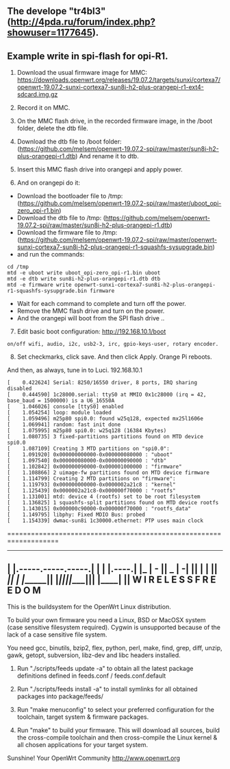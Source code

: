 The develope "tr4bl3" (http://4pda.ru/forum/index.php?showuser=1177645).
-------------------
Example write in spi-flash for opi-R1.
----
1. Download the usual firmware image for MMС: https://downloads.openwrt.org/releases/19.07.2/targets/sunxi/cortexa7/openwrt-19.07.2-sunxi-cortexa7-sun8i-h2-plus-orangepi-r1-ext4-sdcard.img.gz

2. Record it on MMС.

3. On the MMC flash drive, in the recorded firmware image, in the /boot folder, delete the dtb file.

4. Download the dtb file to /boot folder:  (https://github.com/melsem/openwrt-19.07.2-spi/raw/master/sun8i-h2-plus-orangepi-r1.dtb)
And rename it to dtb.

5. Insert this MMC flash drive into orangepi and apply power.

6. And on orangepi do it:
 * Download the bootloader file to /tmp: (https://github.com/melsem/openwrt-19.07.2-spi/raw/master/uboot_opi-zero_opi-r1.bin)
 * Download the dtb file to /tmp:  (https://github.com/melsem/openwrt-19.07.2-spi/raw/master/sun8i-h2-plus-orangepi-r1.dtb)
 * Download the firmware file to /tmp: (https://github.com/melsem/openwrt-19.07.2-spi/raw/master/openwrt-sunxi-cortexa7-sun8i-h2-plus-orangepi-r1-squashfs-sysupgrade.bin)
 * and run the commands:
```
cd /tmp
mtd -e uboot write uboot_opi-zero_opi-r1.bin uboot
mtd -e dtb write sun8i-h2-plus-orangepi-r1.dtb dtb
mtd -e firmware write openwrt-sunxi-cortexa7-sun8i-h2-plus-orangepi-r1-squashfs-sysupgrade.bin firmware
```
* Wait for each command to complete and turn off the power.
* Remove the MMC flash drive and turn on the power.
* And the orangepi will boot from the SPI flash drive ..

7. Edit basic boot configuration: 
http://192.168.10.1/boot
```
on/off wifi, audio, i2c, usb2-3, irc, gpio-keys-user, rotary encoder.
```
8. Set checkmarks, click save.
And then click Apply. Orange Pi reboots.

And then, as always, tune in to Luci. 192.168.10.1

```
[    0.422624] Serial: 8250/16550 driver, 8 ports, IRQ sharing disabled
[    0.444590] 1c28000.serial: ttyS0 at MMIO 0x1c28000 (irq = 42, base_baud = 1500000) is a U6_16550A
[    1.046026] console [ttyS0] enabled
[    1.054254] loop: module loaded
[    1.059496] m25p80 spi0.0: found w25q128, expected mx25l1606e
[    1.069941] random: fast init done
[    1.075995] m25p80 spi0.0: w25q128 (16384 Kbytes)
[    1.080735] 3 fixed-partitions partitions found on MTD device spi0.0
[    1.087109] Creating 3 MTD partitions on "spi0.0":
[    1.091920] 0x000000000000-0x000000080000 : "uboot"
[    1.097540] 0x000000080000-0x000000090000 : "dtb"
[    1.102842] 0x000000090000-0x000001000000 : "firmware"
[    1.108866] 2 uimage-fw partitions found on MTD device firmware
[    1.114799] Creating 2 MTD partitions on "firmware":
[    1.119793] 0x000000000000-0x0000002a21c8 : "kernel"
[    1.125439] 0x0000002a21c8-0x000000f70000 : "rootfs"
[    1.131001] mtd: device 4 (rootfs) set to be root filesystem
[    1.136825] 1 squashfs-split partitions found on MTD device rootfs
[    1.143015] 0x000000c90000-0x000000f70000 : "rootfs_data"
[    1.149795] libphy: Fixed MDIO Bus: probed
[    1.154339] dwmac-sun8i 1c30000.ethernet: PTP uses main clock

```

===================================================================

_______                     ________        __
 |       |.-----.-----.-----.|  |  |  |.----.|  |_
 |   -   ||  _  |  -__|     ||  |  |  ||   _||   _|
 |_______||   __|_____|__|__||________||__|  |____|
          |__| W I R E L E S S   F R E E D O M
 -----------------------------------------------------

This is the buildsystem for the OpenWrt Linux distribution.

To build your own firmware you need a Linux, BSD or MacOSX system (case
sensitive filesystem required). Cygwin is unsupported because of the lack
of a case sensitive file system.

You need gcc, binutils, bzip2, flex, python, perl, make, find, grep, diff,
unzip, gawk, getopt, subversion, libz-dev and libc headers installed.

1. Run "./scripts/feeds update -a" to obtain all the latest package definitions
defined in feeds.conf / feeds.conf.default

2. Run "./scripts/feeds install -a" to install symlinks for all obtained
packages into package/feeds/

3. Run "make menuconfig" to select your preferred configuration for the
toolchain, target system & firmware packages.

4. Run "make" to build your firmware. This will download all sources, build
the cross-compile toolchain and then cross-compile the Linux kernel & all
chosen applications for your target system.

Sunshine!
	Your OpenWrt Community
	http://www.openwrt.org


